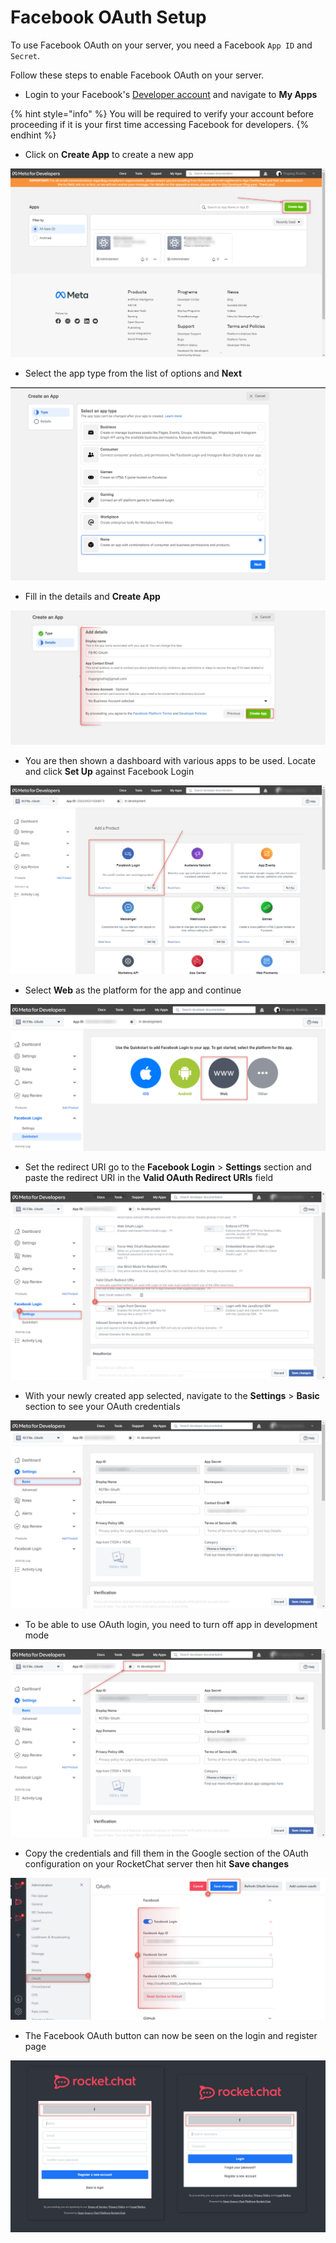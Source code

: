 # Facebook OAuth Setup

To use Facebook OAuth on your server, you need a Facebook `App ID` and `Secret`.&#x20;

Follow these steps to enable Facebook OAuth on your server.&#x20;

* Login to your Facebook's [Developer account](http://developers.facebook.com) and navigate to **My Apps**

{% hint style="info" %}
You will be required to verify your account before proceeding if it is your first time accessing Facebook for developers.
{% endhint %}

* Click on **Create App** to create a new app

![](<../../../../.gitbook/assets/image (687) (1) (1).png>)

* Select the app type from the list of options and **Next**

![](<../../../../.gitbook/assets/image (691) (1).png>)

* Fill in the details and **Create App**

![](<../../../../.gitbook/assets/image (684).png>)

* You are then shown a dashboard with various apps to be used. Locate and click **Set Up** against Facebook Login

![](<../../../../.gitbook/assets/image (640) (1).png>)

* Select **Web** as the platform for the app and continue

![](<../../../../.gitbook/assets/image (644) (1) (1) (1).png>)

* Set the redirect URI go to the **Facebook Login** > **Settings** section and paste the redirect URI in the **Valid OAuth Redirect URIs** field

![](<../../../../.gitbook/assets/image (660).png>)

* With your newly created app selected, navigate to the **Settings** > **Basic** section to see your OAuth credentials

![](<../../../../.gitbook/assets/image (662) (1) (1).png>)

* To be able to use OAuth login, you need to turn off app in development mode&#x20;

![](<../../../../.gitbook/assets/image (664) (1).png>)

* Copy the credentials and fill them in the Google section of the OAuth configuration on your RocketChat server then hit **Save changes**

![](<../../../../.gitbook/assets/image (686) (1) (1).png>)

* The Facebook OAuth button can now be seen on the login and register page

![](<../../../../.gitbook/assets/image (666) (1).png>)
